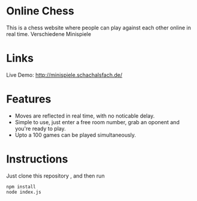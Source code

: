 # Online Chess
This is a chess website where people can play against each other online in real time. Verschiedene Minispiele

# Links
Live Demo: 
http://minispiele.schachalsfach.de/

# Features
<ul>
  <li>Moves are reflected in real time, with no noticable delay.</li>
  <li>Simple to use, just enter a free room number, grab an oponent and you're ready to play.</li>
  <li>Upto a 100 games can be played simultaneously.</li>
</ul>

# Instructions
Just clone this repository , and then run
```
npm install
node index.js
```
